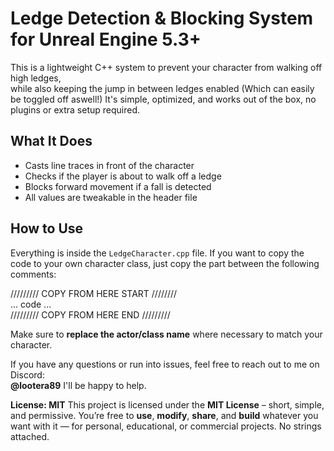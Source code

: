 # Ledge Detection & Blocking System for Unreal Engine 5.3+

This is a lightweight C++ system to prevent your character from walking off high ledges,  
while also keeping the jump in between ledges enabled (Which can easily be toggled off aswell!)
It's simple, optimized, and works out of the box, no plugins or extra setup required.

## What It Does
- Casts line traces in front of the character
- Checks if the player is about to walk off a ledge
- Blocks forward movement if a fall is detected
- All values are tweakable in the header file

## How to Use

Everything is inside the `LedgeCharacter.cpp` file.
If you want to copy the code to your own character class, just copy the part between the following comments:

///////// COPY FROM HERE START ////////  
... code ...  
///////// COPY FROM HERE END /////////  

Make sure to **replace the actor/class name** where necessary to match your character.  

If you have any questions or run into issues, feel free to reach out to me on Discord:  
**@lootera89** I'll be happy to help.



**License: MIT**
This project is licensed under the **MIT License** – short, simple, and permissive.
You’re free to **use**, **modify**, **share**, and **build** whatever you want with it — for personal, educational, or commercial projects. No strings attached.
